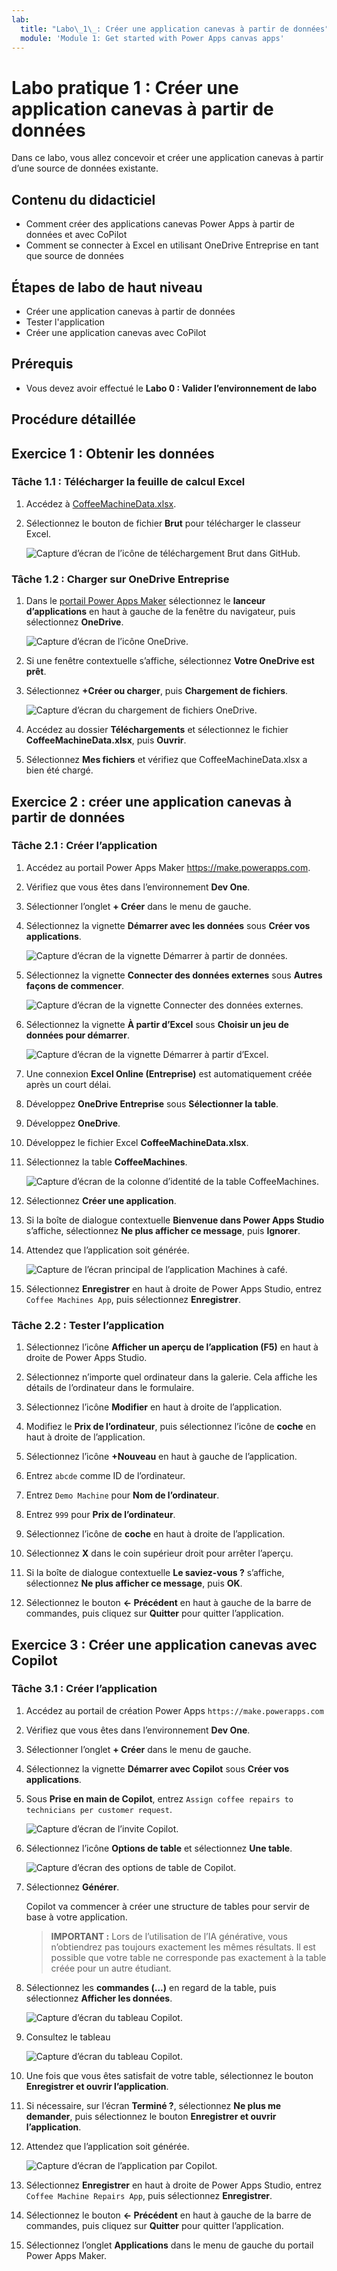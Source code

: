 ```yaml
---
lab:
  title: "Labo\_1\_: Créer une application canevas à partir de données"
  module: 'Module 1: Get started with Power Apps canvas apps'
---
```


# Labo pratique 1 : Créer une application canevas à partir de données

Dans ce labo, vous allez concevoir et créer une application canevas à partir d’une source de données existante.

## Contenu du didacticiel

- Comment créer des applications canevas Power Apps à partir de données et avec CoPilot
- Comment se connecter à Excel en utilisant OneDrive Entreprise en tant que source de données

## Étapes de labo de haut niveau

- Créer une application canevas à partir de données
- Tester l'application
- Créer une application canevas avec CoPilot
  
## Prérequis

- Vous devez avoir effectué le **Labo 0 : Valider l’environnement de labo**

## Procédure détaillée

## Exercice 1 : Obtenir les données

### Tâche 1.1 : Télécharger la feuille de calcul Excel

1. Accédez à [CoffeeMachineData.xlsx](https://github.com/MicrosoftLearning/PL-7001-Create-and-manage-canvas-apps-with-Power-Apps/blob/master/Allfiles/Labs/CoffeeMachineData.xlsx).

1. Sélectionnez le bouton de fichier **Brut** pour télécharger le classeur Excel.

    ![Capture d’écran de l’icône de téléchargement Brut dans GitHub.](../media/raw-download.png)

### Tâche 1.2 : Charger sur OneDrive Entreprise

1. Dans le [portail Power Apps Maker](https://make.powerapps.com) sélectionnez le **lanceur d’applications** en haut à gauche de la fenêtre du navigateur, puis sélectionnez **OneDrive**.

    ![Capture d’écran de l’icône OneDrive.](../media/select-onedrive.png)

1. Si une fenêtre contextuelle s’affiche, sélectionnez **Votre OneDrive est prêt**.

1. Sélectionnez **+Créer ou charger**, puis **Chargement de fichiers**.

    ![Capture d’écran du chargement de fichiers OneDrive.](../media/select-onedrive-upload.png)

1. Accédez au dossier **Téléchargements** et sélectionnez le fichier **CoffeeMachineData.xlsx**, puis **Ouvrir**.

1. Sélectionnez **Mes fichiers** et vérifiez que CoffeeMachineData.xlsx a bien été chargé.

## Exercice 2 : créer une application canevas à partir de données

### Tâche 2.1 : Créer l’application

1. Accédez au portail Power Apps Maker <https://make.powerapps.com>.

1. Vérifiez que vous êtes dans l’environnement **Dev One**.

1. Sélectionner l’onglet **+ Créer** dans le menu de gauche.

1. Sélectionnez la vignette **Démarrer avec les données** sous **Créer vos applications**.

    ![Capture d’écran de la vignette Démarrer à partir de données.](../media/start-with-data.png)

1. Sélectionnez la vignette **Connecter des données externes** sous **Autres façons de commencer**.

    ![Capture d’écran de la vignette Connecter des données externes.](../media/connect-external-data.png)

1. Sélectionnez la vignette **À partir d’Excel** sous **Choisir un jeu de données pour démarrer**.

    ![Capture d’écran de la vignette Démarrer à partir d’Excel.](../media/from-excel.png)

1. Une connexion **Excel Online (Entreprise)** est automatiquement créée après un court délai.

1. Développez **OneDrive Entreprise** sous **Sélectionner la table**.

1. Développez **OneDrive**.

1. Développez le fichier Excel **CoffeeMachineData.xlsx**.

1. Sélectionnez la table **CoffeeMachines**.

    ![Capture d’écran de la colonne d’identité de la table CoffeeMachines.](../media/coffeemachines-table.png)

1. Sélectionnez **Créer une application**.

1. Si la boîte de dialogue contextuelle **Bienvenue dans Power Apps Studio** s’affiche, sélectionnez **Ne plus afficher ce message**, puis **Ignorer**.

1. Attendez que l’application soit générée.

    ![Capture de l’écran principal de l’application Machines à café.](../media/coffee-machines-app.png)

1. Sélectionnez **Enregistrer** en haut à droite de Power Apps Studio, entrez `Coffee Machines App`, puis sélectionnez **Enregistrer**.

### Tâche 2.2 : Tester l’application

1. Sélectionnez l’icône **Afficher un aperçu de l’application (F5)** en haut à droite de Power Apps Studio.

1. Sélectionnez n’importe quel ordinateur dans la galerie. Cela affiche les détails de l’ordinateur dans le formulaire.

1. Sélectionnez l’icône **Modifier** en haut à droite de l’application.

1. Modifiez le **Prix de l’ordinateur**, puis sélectionnez l’icône de **coche** en haut à droite de l’application.

1. Sélectionnez l’icône **+Nouveau** en haut à gauche de l’application.

1. Entrez `abcde` comme ID de l’ordinateur.

1. Entrez `Demo Machine` pour **Nom de l’ordinateur**.

1. Entrez `999` pour **Prix de l’ordinateur**.

1. Sélectionnez l’icône de **coche** en haut à droite de l’application.

1. Sélectionnez **X** dans le coin supérieur droit pour arrêter l’aperçu.

1. Si la boîte de dialogue contextuelle **Le saviez-vous ?** s’affiche, sélectionnez **Ne plus afficher ce message**, puis **OK**.

1. Sélectionnez le bouton **<- Précédent** en haut à gauche de la barre de commandes, puis cliquez sur **Quitter** pour quitter l’application.

## Exercice 3 : Créer une application canevas avec Copilot

### Tâche 3.1 : Créer l’application

1. Accédez au portail de création Power Apps `https://make.powerapps.com`

1. Vérifiez que vous êtes dans l’environnement **Dev One**.

1. Sélectionner l’onglet **+ Créer** dans le menu de gauche.

1. Sélectionnez la vignette **Démarrer avec Copilot** sous **Créer vos applications**.

1. Sous **Prise en main de Copilot**, entrez `Assign coffee repairs to technicians per customer request`.

    ![Capture d’écran de l’invite Copilot.](../media/copilot-prompt.png)

1. Sélectionnez l’icône **Options de table** et sélectionnez **Une table**.

    ![Capture d’écran des options de table de Copilot.](../media/copilot-table-options.png)

1. Sélectionnez **Générer**.

    Copilot va commencer à créer une structure de tables pour servir de base à votre application.

    > **IMPORTANT :** Lors de l’utilisation de l’IA générative, vous n’obtiendrez pas toujours exactement les mêmes résultats. Il est possible que votre table ne corresponde pas exactement à la table créée pour un autre étudiant.

1. Sélectionnez les **commandes (...)** en regard de la table, puis sélectionnez **Afficher les données**.

    ![Capture d’écran du tableau Copilot.](../media/copilot-table-view-data.png)

1. Consultez le tableau

    ![Capture d’écran du tableau Copilot.](../media/copilot-table.png)

1. Une fois que vous êtes satisfait de votre table, sélectionnez le bouton **Enregistrer et ouvrir l’application**.

1. Si nécessaire, sur l’écran **Terminé ?**, sélectionnez **Ne plus me demander**, puis sélectionnez le bouton **Enregistrer et ouvrir l’application**.

1. Attendez que l’application soit générée.

    ![Capture d’écran de l’application par Copilot.](../media/copilot-app.png)

1. Sélectionnez **Enregistrer** en haut à droite de Power Apps Studio, entrez `Coffee Machine Repairs App`, puis sélectionnez **Enregistrer**.

1. Sélectionnez le bouton **<- Précédent** en haut à gauche de la barre de commandes, puis cliquez sur **Quitter** pour quitter l’application.

1. Sélectionnez l’onglet **Applications** dans le menu de gauche du portail Power Apps Maker.
